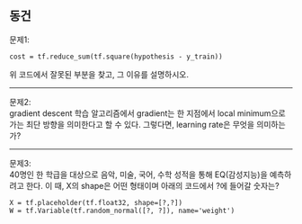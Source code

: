 ## 동건
문제1: 
```
cost = tf.reduce_sum(tf.square(hypothesis - y_train))
````
위 코드에서 잘못된 부분을 찾고, 그 이유를 설명하시오.  

---
문제2:  
gradient descent 학습 알고리즘에서 gradient는 한 지점에서 local minimum으로 가는 최단 방향을 의미한다고 할 수 있다.
그렇다면, learning rate은 무엇을 의미하는가?

---
문제3:  
40명인 한 학급을 대상으로 음악, 미술, 국어, 수학 성적을 통해 EQ(감성지능)을 예측하려고 한다. 
이 때, X의 shape은 어떤 형태이며 아래의 코드에서 ?에 들어갈 숫자는?
```
X = tf.placeholder(tf.float32, shape=[?,?])
W = tf.Variable(tf.random_normal([?, ?]), name='weight')
```
